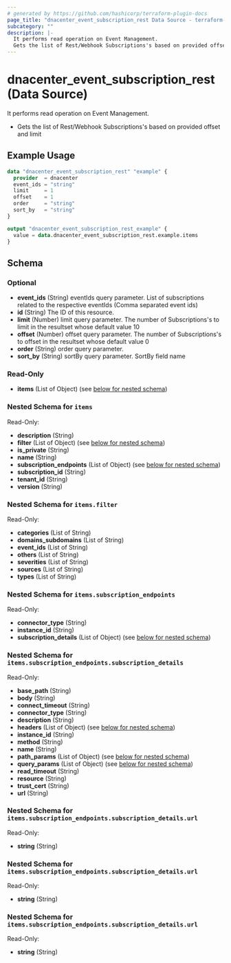 ```yaml
---
# generated by https://github.com/hashicorp/terraform-plugin-docs
page_title: "dnacenter_event_subscription_rest Data Source - terraform-provider-dnacenter"
subcategory: ""
description: |-
  It performs read operation on Event Management.
  Gets the list of Rest/Webhook Subscriptions's based on provided offset and limit
---
```


# dnacenter_event_subscription_rest (Data Source)

It performs read operation on Event Management.

- Gets the list of Rest/Webhook Subscriptions's based on provided offset and limit

## Example Usage

```terraform
data "dnacenter_event_subscription_rest" "example" {
  provider  = dnacenter
  event_ids = "string"
  limit     = 1
  offset    = 1
  order     = "string"
  sort_by   = "string"
}

output "dnacenter_event_subscription_rest_example" {
  value = data.dnacenter_event_subscription_rest.example.items
}
```

<!-- schema generated by tfplugindocs -->
## Schema

### Optional

- **event_ids** (String) eventIds query parameter. List of subscriptions related to the respective eventIds (Comma separated event ids)
- **id** (String) The ID of this resource.
- **limit** (Number) limit query parameter. The number of Subscriptions's to limit in the resultset whose default value 10
- **offset** (Number) offset query parameter. The number of Subscriptions's to offset in the resultset whose default value 0
- **order** (String) order query parameter.
- **sort_by** (String) sortBy query parameter. SortBy field name

### Read-Only

- **items** (List of Object) (see [below for nested schema](#nestedatt--items))

<a id="nestedatt--items"></a>
### Nested Schema for `items`

Read-Only:

- **description** (String)
- **filter** (List of Object) (see [below for nested schema](#nestedobjatt--items--filter))
- **is_private** (String)
- **name** (String)
- **subscription_endpoints** (List of Object) (see [below for nested schema](#nestedobjatt--items--subscription_endpoints))
- **subscription_id** (String)
- **tenant_id** (String)
- **version** (String)

<a id="nestedobjatt--items--filter"></a>
### Nested Schema for `items.filter`

Read-Only:

- **categories** (List of String)
- **domains_subdomains** (List of String)
- **event_ids** (List of String)
- **others** (List of String)
- **severities** (List of String)
- **sources** (List of String)
- **types** (List of String)


<a id="nestedobjatt--items--subscription_endpoints"></a>
### Nested Schema for `items.subscription_endpoints`

Read-Only:

- **connector_type** (String)
- **instance_id** (String)
- **subscription_details** (List of Object) (see [below for nested schema](#nestedobjatt--items--subscription_endpoints--subscription_details))

<a id="nestedobjatt--items--subscription_endpoints--subscription_details"></a>
### Nested Schema for `items.subscription_endpoints.subscription_details`

Read-Only:

- **base_path** (String)
- **body** (String)
- **connect_timeout** (String)
- **connector_type** (String)
- **description** (String)
- **headers** (List of Object) (see [below for nested schema](#nestedobjatt--items--subscription_endpoints--subscription_details--headers))
- **instance_id** (String)
- **method** (String)
- **name** (String)
- **path_params** (List of Object) (see [below for nested schema](#nestedobjatt--items--subscription_endpoints--subscription_details--path_params))
- **query_params** (List of Object) (see [below for nested schema](#nestedobjatt--items--subscription_endpoints--subscription_details--query_params))
- **read_timeout** (String)
- **resource** (String)
- **trust_cert** (String)
- **url** (String)

<a id="nestedobjatt--items--subscription_endpoints--subscription_details--headers"></a>
### Nested Schema for `items.subscription_endpoints.subscription_details.url`

Read-Only:

- **string** (String)


<a id="nestedobjatt--items--subscription_endpoints--subscription_details--path_params"></a>
### Nested Schema for `items.subscription_endpoints.subscription_details.url`

Read-Only:

- **string** (String)


<a id="nestedobjatt--items--subscription_endpoints--subscription_details--query_params"></a>
### Nested Schema for `items.subscription_endpoints.subscription_details.url`

Read-Only:

- **string** (String)


